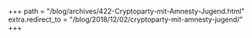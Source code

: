 +++
path = "/blog/archives/422-Cryptoparty-mit-Amnesty-Jugend.html"
extra.redirect_to = "/blog/2018/12/02/cryptoparty-mit-amnesty-jugend/"
+++
